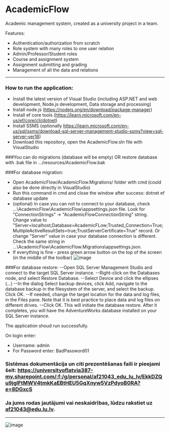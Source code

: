 # AcademicFlow
Academic management system, created as a university project in a team.

Features:
- Authentication/authorization from scratch
- Role system with many roles to one user relation
- Admin/Professor/Student roles
- Course and assignment system
- Assignment submitting and grading
- Management of all the data and relations

----

### How to run the application:
- Install the latest version of Visual Studio (including ASP.NET and web development, Node.js development, Data storage and processing)
- Install node.js (https://nodejs.org/en/download/package-manager)
- Install ef core tools (https://learn.microsoft.com/en-us/ef/core/cli/dotnet)
- Install SSMS (optionally https://learn.microsoft.com/en-us/sql/ssms/download-sql-server-management-studio-ssms?view=sql-server-ver16)
- Download this repository, open the AcademicFlow.sln file with VisualStudio

###You can do migrations (database will be empty) OR restore database with .bak file in .../resources/AcademicFlow.bak

###For database migration:
- Open AcademicFlow/AcademicFlow.Migrations/ folder with cmd (could also be done directly in VisualStudio)
- Run this command in cmd and close the window after success: dotnet ef database update
- (optional) In case you can not to connect to your database, check ...\AcademicFlow\AcademicFlow\appsettings.json file. Look for "ConnectionStrings" -> "AcademicFlowConnectionString" string. 
Change value to "Server=localhost;Database=AcademicFLow;Trusted_Connection=True;MultipleActiveResultSets=true;TrustServerCertificate=True" record. Or change "Server" value in case your database connection is different.
Check the same string in ...\AcademicFlow\AcademicFlow.Migrations\appsettings.json.
- If everything is fine - press green arrow button on the top of the screen (in the middle of the toolbar) ![image](https://github.com/C-Coretex/AcademicFlow/assets/145047860/d7009ef3-d010-4a82-9923-8c9c5db5e479)

###For database restore:
--Open SQL Server Management Studio and connect to the target SQL Server instance.
--Right-click on the Databases node, and select Restore Database.
--Select Device and click the ellipses (...)
--In the dialog Select backup devices, click Add, navigate to the database backup in the filesystem of the server, and select the backup. Click OK.
--If needed, change the target location for the data and log files, in the Files pane. Note that it is best practice to place data and log files on different drives.
--Click OK. This will initiate the database restore. After it completes, you will have the AdventureWorks database installed on your SQL Server instance.

The application shoud run successfully.

On login enter:
- Username: admin
- For Password enter: BadPassword01

### Sistēmas dokumentācija un citi prezentēšanas faili ir pieejami šeit: https://universityoflatvia387-my.sharepoint.com/:f:/g/personal/af21043_edu_lu_lv/EkkDZQu9jglFtMWV4tmkKaEBtHEU5GqXnyw5VzPdyoB0RA?e=8DGxcS

### Ja jums rodas jautājumi vai neskaidrības, lūdzu rakstiet uz af21043@edu.lu.lv.


----

![image](https://github.com/C-Coretex/AcademicFlow/assets/44605873/5a918857-c054-4487-9ba6-2d3b86b2bc37)

